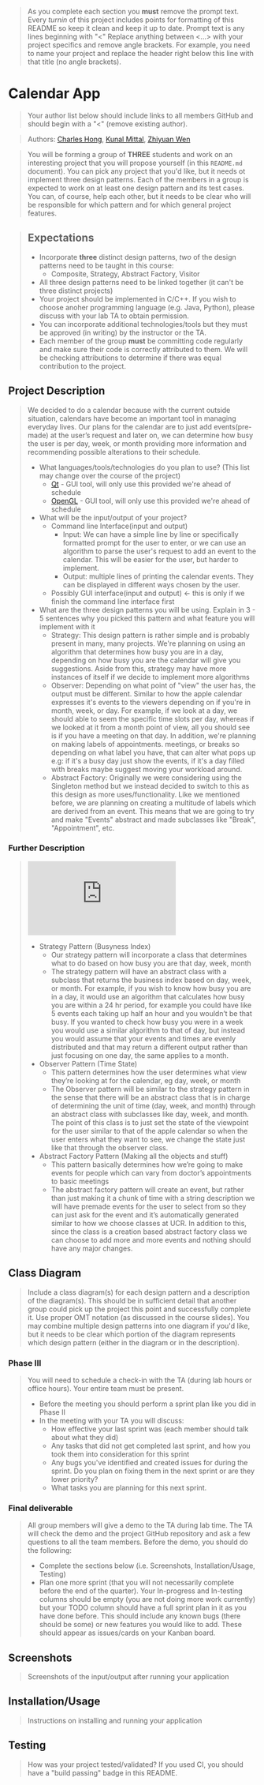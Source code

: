  > As you complete each section you **must** remove the prompt text. Every *turnin* of this project includes points for formatting of this README so keep it clean and keep it up to date. 
 > Prompt text is any lines beginning with "\<"
 > Replace anything between \<...\> with your project specifics and remove angle brackets. For example, you need to name your project and replace the header right below this line with that title (no angle brackets). 
# Calendar App
 > Your author list below should include links to all members GitHub and should begin with a "\<" (remove existing author).
 
 > Authors: [Charles Hong](https://github.com/Charles-Hong520), 
 > [Kunal Mittal](https://github.com/KunalMittal322), 
 > [Zhiyuan Wen](https://github.com/zhiyuanwen)
 
 > You will be forming a group of **THREE** students and work on an interesting project that you will propose yourself (in this `README.md` document). You can pick any project that you'd like, but it needs ot implement three design patterns. Each of the members in a group is expected to work on at least one design pattern and its test cases. You can, of course, help each other, but it needs to be clear who will be responsible for which pattern and for which general project features.
 
 > ## Expectations
 > * Incorporate **three** distinct design patterns, *two* of the design patterns need to be taught in this course:
 >   * Composite, Strategy, Abstract Factory, Visitor
 > * All three design patterns need to be linked together (it can't be three distinct projects)
 > * Your project should be implemented in C/C++. If you wish to choose anoher programming language (e.g. Java, Python), please discuss with your lab TA to obtain permission.
 > * You can incorporate additional technologies/tools but they must be approved (in writing) by the instructor or the TA.
 > * Each member of the group **must** be committing code regularly and make sure their code is correctly attributed to them. We will be checking attributions to determine if there was equal contribution to the project.

## Project Description
 > We decided to do a calendar because with the current outside situation, calendars have become an important tool in managing everyday lives. Our plans for the calendar are to just add events(pre-made) at the user’s request and later on, we can determine how busy the user is per day, week, or month providing more information and recommending possible alterations to their schedule.
 > * What languages/tools/technologies do you plan to use? (This list may change over the course of the project)
 >   * [Qt](https://www.qt.io/) - GUI tool, will only use this provided we're ahead of schedule
 >   * [OpenGL](http://www.opengl-tutorial.org/) - GUI tool, will only use this provided we're ahead of schedule
 > * What will be the input/output of your project?
 >   * Command line Interface(input and output)
 >     * Input: We can have a simple line by line or specifically formatted prompt for the user to enter, or we can use an algorithm to parse the user's request to add an event to the calendar. This will be easier for the user, but harder to implement.
 >     * Output: multiple lines of printing the calendar events. They can be displayed in different ways chosen by the user.
 >   * Possibly GUI interface(input and output) <- this is only if we finish the command line interface first
 > * What are the three design patterns you will be using. Explain in 3 - 5 sentences why you picked this pattern and what feature you will implement with it
 >     * Strategy: This design pattern is rather simple and is probably present in many, many projects. We're planning on using an algorithm that determines how busy you are in a day, depending on how busy you are the calendar will give you suggestions. Aside from this, strategy may have more instances of itself if we decide to implement more algorithms
 >     * Observer: Depending on what point of "view" the user has, the output must be different. Similar to how the apple calendar expresses it's events to the viewers depending on if you're in month, week, or day. For example, if we look at a day, we should able to seem the specific time slots per day, whereas if we looked at it from a month point of view, all you should see is if you have a meeting on that day. In addition, we're planning on making labels of appointments. meetings, or breaks so depending on what label you have, that can alter what pops up e.g: if it's a busy day just show the events, if it's a day filled with breaks maybe suggest moving your workload around.
 >     * Abstract Factory: Originally we were considering using the Singleton method but we instead decided to switch to this as this design as more uses/functionality. Like we mentioned before, we are planning on creating a multitude of labels which are derived from an event. This means that we are going to try and make "Events" abstract and made subclasses like "Break", "Appointment", etc. 

 ### Further Description
 
 > ![PDF of Diagram](https://github.com/cs100/final-project-chong039-kmitt006-zwen012/blob/master/CS100P2.pdf)
 > * Strategy Pattern (Busyness Index)
 >   * Our strategy pattern will incorporate a class that determines what to do based on how busy you are that day, week, month
 >   * The strategy pattern will have an abstract class with a subclass that returns the business index based on day, week, or month. For example, if you wish to know how busy you are in a day, it would use an algorithm that calculates how busy you are within a 24 hr period, for example you could have like 5 events each taking up half an hour and you wouldn’t be that busy. If you wanted to check how busy you were in a week you would use a similar algorithm to that of day, but instead you would assume that your events and times are evenly distributed and that may return a different output rather than just focusing on one day, the same applies to a month.
 > * Observer Pattern (Time State)
 >   * This pattern determines how the user determines what view they’re looking at for the calendar, eg day, week, or month
 >   * The Observer pattern will be similar to the strategy pattern in the sense that there will be an abstract class that is in charge of determining the unit of time (day, week, and month) through an abstract class with subclasses like day, week, and month. The point of this class is to just set the state of the viewpoint for the user similar to that of the apple calendar so when the user enters what they want to see, we change the state just like that through the observer class.
> * Abstract Factory Pattern (Making all the objects and stuff)
>   * This pattern basically determines how we’re going to make events for people which can vary from doctor’s appointments to basic meetings
>   * The abstract factory pattern will create an event, but rather than just making it a chunk of time with a string description we will have premade events for the user to select from so they can just ask for the event and it’s automatically generated similar to how we choose classes at UCR. In addition to this, since the class is a creation based abstract factory class we can choose to add more and more events and nothing should have any major changes.

 
## Class Diagram
 > Include a class diagram(s) for each design pattern and a description of the diagram(s). This should be in sufficient detail that another group could pick up the project this point and successfully complete it. Use proper OMT notation (as discussed in the course slides). You may combine multiple design patterns into one diagram if you'd like, but it needs to be clear which portion of the diagram represents which design pattern (either in the diagram or in the description). 
 
 ### Phase III
 > You will need to schedule a check-in with the TA (during lab hours or office hours). Your entire team must be present. 
 > * Before the meeting you should perform a sprint plan like you did in Phase II
 > * In the meeting with your TA you will discuss: 
 >   - How effective your last sprint was (each member should talk about what they did)
 >   - Any tasks that did not get completed last sprint, and how you took them into consideration for this sprint
 >   - Any bugs you've identified and created issues for during the sprint. Do you plan on fixing them in the next sprint or are they lower priority?
 >   - What tasks you are planning for this next sprint.

 ### Final deliverable
 > All group members will give a demo to the TA during lab time. The TA will check the demo and the project GitHub repository and ask a few questions to all the team members. 
 > Before the demo, you should do the following:
 > * Complete the sections below (i.e. Screenshots, Installation/Usage, Testing)
 > * Plan one more sprint (that you will not necessarily complete before the end of the quarter). Your In-progress and In-testing columns should be empty (you are not doing more work currently) but your TODO column should have a full sprint plan in it as you have done before. This should include any known bugs (there should be some) or new features you would like to add. These should appear as issues/cards on your Kanban board. 
 ## Screenshots
 > Screenshots of the input/output after running your application
 ## Installation/Usage
 > Instructions on installing and running your application
 ## Testing
 > How was your project tested/validated? If you used CI, you should have a "build passing" badge in this README.
 
